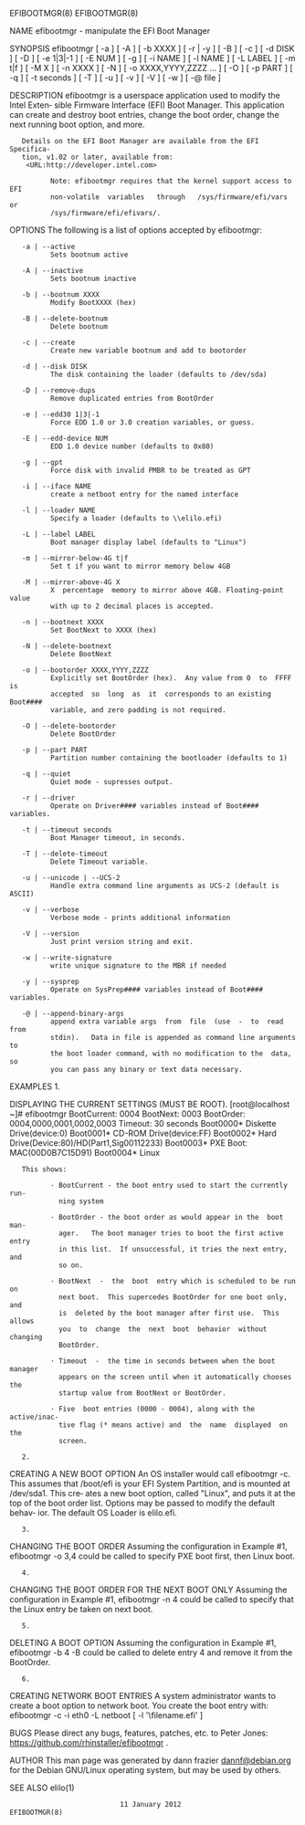 EFIBOOTMGR(8)                                                   EFIBOOTMGR(8)

NAME
       efibootmgr - manipulate the EFI Boot Manager

SYNOPSIS
       efibootmgr  [  -a  ] [ -A ] [ -b XXXX ] [ -r | -y ] [ -B ] [ -c ] [ -d
       DISK ] [ -D ] [ -e 1|3|-1 ] [ -E NUM ] [ -g ] [ -i NAME ] [ -l NAME  ]
       [  -L  LABEL  ]  [  -m  t|f  ]  [  -M  X  ]  [  -n  XXXX ] [ -N ] [ -o
       XXXX,YYYY,ZZZZ ... ] [ -O ] [ -p PART ] [ -q ] [ -t seconds ] [ -T ] [
       -u ] [ -v ] [ -V ] [ -w ] [ -@ file ]

DESCRIPTION
       efibootmgr  is a userspace application used to modify the Intel Exten‐
       sible Firmware Interface (EFI) Boot  Manager.   This  application  can
       create  and  destroy  boot  entries, change the boot order, change the
       next running boot option, and more.

       Details on the EFI Boot Manager are available from the EFI  Specifica‐
       tion, v1.02 or later, available from:
        <URL:http://developer.intel.com>

              Note: efibootmgr requires that the kernel support access to EFI
              non-volatile  variables   through   /sys/firmware/efi/vars   or
              /sys/firmware/efi/efivars/.

OPTIONS
       The following is a list of options accepted by efibootmgr:

       -a | --active
              Sets bootnum active

       -A | --inactive
              Sets bootnum inactive

       -b | --bootnum XXXX
              Modify BootXXXX (hex)

       -B | --delete-bootnum
              Delete bootnum

       -c | --create
              Create new variable bootnum and add to bootorder

       -d | --disk DISK
              The disk containing the loader (defaults to /dev/sda)

       -D | --remove-dups
              Remove duplicated entries from BootOrder

       -e | --edd30 1|3|-1
              Force EDD 1.0 or 3.0 creation variables, or guess.

       -E | --edd-device NUM
              EDD 1.0 device number (defaults to 0x80)

       -g | --gpt
              Force disk with invalid PMBR to be treated as GPT

       -i | --iface NAME
              create a netboot entry for the named interface

       -l | --loader NAME
              Specify a loader (defaults to \\elilo.efi)

       -L | --label LABEL
              Boot manager display label (defaults to "Linux")

       -m | --mirror-below-4G t|f
              Set t if you want to mirror memory below 4GB

       -M | --mirror-above-4G X
              X  percentage  memory to mirror above 4GB. Floating-point value
              with up to 2 decimal places is accepted.

       -n | --bootnext XXXX
              Set BootNext to XXXX (hex)

       -N | --delete-bootnext
              Delete BootNext

       -o | --bootorder XXXX,YYYY,ZZZZ
              Explicitly set BootOrder (hex).  Any value from 0  to  FFFF  is
              accepted  so  long  as  it  corresponds to an existing Boot####
              variable, and zero padding is not required.

       -O | --delete-bootorder
              Delete BootOrder

       -p | --part PART
              Partition number containing the bootloader (defaults to 1)

       -q | --quiet
              Quiet mode - supresses output.

       -r | --driver
              Operate on Driver#### variables instead of Boot#### variables.

       -t | --timeout seconds
              Boot Manager timeout, in seconds.

       -T | --delete-timeout
              Delete Timeout variable.

       -u | --unicode | --UCS-2
              Handle extra command line arguments as UCS-2 (default is ASCII)

       -v | --verbose
              Verbose mode - prints additional information

       -V | --version
              Just print version string and exit.

       -w | --write-signature
              write unique signature to the MBR if needed

       -y | --sysprep
              Operate on SysPrep#### variables instead of Boot#### variables.

       -@ | --append-binary-args
              append extra variable args  from  file  (use  -  to  read  from
              stdin).   Data in file is appended as command line arguments to
              the boot loader command, with no modification to the  data,  so
              you can pass any binary or text data necessary.

EXAMPLES
       1.

   DISPLAYING THE CURRENT SETTINGS (MUST BE ROOT).
       [root@localhost ~]# efibootmgr
       BootCurrent: 0004
       BootNext: 0003
       BootOrder: 0004,0000,0001,0002,0003
       Timeout: 30 seconds
       Boot0000* Diskette Drive(device:0)
       Boot0001* CD-ROM Drive(device:FF)
       Boot0002* Hard Drive(Device:80)/HD(Part1,Sig00112233)
       Boot0003* PXE Boot: MAC(00D0B7C15D91)
       Boot0004* Linux

       This shows:

              · BootCurrent - the boot entry used to start the currently run‐
                ning system

              · BootOrder - the boot order as would appear in the  boot  man‐
                ager.   The boot manager tries to boot the first active entry
                in this list.  If unsuccessful, it tries the next entry,  and
                so on.

              · BootNext  -  the  boot  entry which is scheduled to be run on
                next boot.  This supercedes BootOrder for one boot only,  and
                is  deleted by the boot manager after first use.  This allows
                you  to  change  the  next  boot  behavior  without  changing
                BootOrder.

              · Timeout  -  the time in seconds between when the boot manager
                appears on the screen until when it automatically chooses the
                startup value from BootNext or BootOrder.

              · Five  boot entries (0000 - 0004), along with the active/inac‐
                tive flag (* means active) and  the  name  displayed  on  the
                screen.

       2.

   CREATING A NEW BOOT OPTION
       An OS installer would call efibootmgr -c.  This assumes that /boot/efi
       is your EFI System Partition, and is mounted at /dev/sda1.  This  cre‐
       ates  a new boot option, called "Linux", and puts it at the top of the
       boot order list.  Options may be passed to modify the  default  behav‐
       ior.  The default OS Loader is elilo.efi.

       3.

   CHANGING THE BOOT ORDER
       Assuming  the  configuration in Example #1, efibootmgr -o 3,4 could be
       called to specify PXE boot first, then Linux boot.

       4.

   CHANGING THE BOOT ORDER FOR THE NEXT BOOT ONLY
       Assuming the configuration in Example #1, efibootmgr  -n  4  could  be
       called to specify that the Linux entry be taken on next boot.

       5.

   DELETING A BOOT OPTION
       Assuming  the configuration in Example #1, efibootmgr -b 4 -B could be
       called to delete entry 4 and remove it from the BootOrder.

       6.

   CREATING NETWORK BOOT ENTRIES
       A system administrator wants to create a boot option to network  boot.
       You  create the boot entry with: efibootmgr -c -i eth0 -L netboot [ -l
       '\filename.efi' ]

BUGS
       Please direct any  bugs,  features,  patches,  etc.  to  Peter  Jones:
       https://github.com/rhinstaller/efibootmgr .

AUTHOR
       This man page was generated by dann frazier <dannf@debian.org> for the
       Debian GNU/Linux operating system, but may be used by others.

SEE ALSO
       elilo(1)

                               11 January 2012                  EFIBOOTMGR(8)
